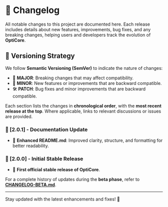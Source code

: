 # 📌 Changelog

All notable changes to this project are documented here. Each release includes details about new features, improvements, bug fixes, and any breaking changes, helping users and developers track the evolution of **OptiCore**.

## 🔄 Versioning Strategy

We follow **Semantic Versioning (SemVer)** to indicate the nature of changes:

- 🚀 **MAJOR**: Breaking changes that may affect compatibility.
- 🌟 **MINOR**: New features or improvements that are backward compatible.
- 🛠 **PATCH**: Bug fixes and minor improvements that are backward compatible.

Each section lists the changes in **chronological order**, with the **most recent release at the top**. Where applicable, links to relevant discussions or issues are provided.

### 📝 [2.0.1] - Documentation Update

- 📖 **Enhanced README.md**: Improved clarity, structure, and formatting for better readability.

### 🔹 [2.0.0] - Initial Stable Release

- 🎉 **First official stable release of OptiCore**.

For a complete history of updates during the **beta phase**, refer to **[CHANGELOG-BETA.md](./CHANGELOG-BETA.md)**.

---
Stay updated with the latest enhancements and fixes! 🚀
